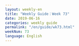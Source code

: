 ```yaml
---
layout: weekly-en
title: "Weekly Guide：Week 73"
date: 2019-06-16
categories: weekly guide
permalink: "/en/guide/wk73.html"
weekNum: 73
language: English
---
```

